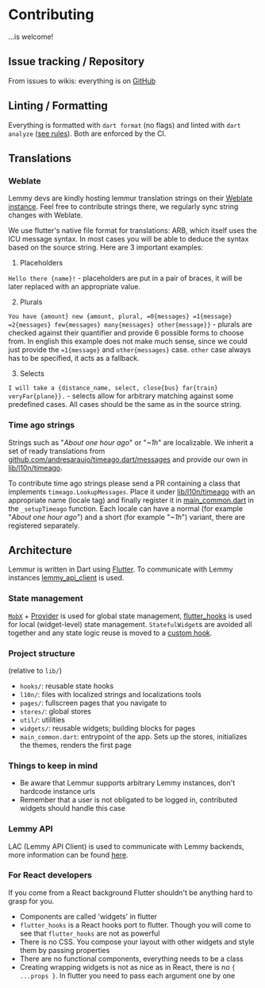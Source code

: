 # Contributing

...is welcome!

## Issue tracking / Repository

From issues to wikis: everything is on [GitHub](https://github.com/LemmurOrg/lemmur)

## Linting / Formatting

Everything is formatted with `dart format` (no flags) and linted with `dart analyze` ([see rules](analysis_options.yaml)). Both are enforced by the CI.

## Translations

### Weblate

Lemmy devs are kindly hosting lemmur translation strings on their [Weblate instance](https://weblate.yerbamate.ml/projects/lemmur/lemmur/). Feel free to contribute strings there, we regularly sync string changes with Weblate.

We use flutter's native file format for translations: ARB, which itself uses the ICU message syntax. In most cases you will be able to deduce the syntax based on the source string. Here are 3 important examples:

1. Placeholders

`Hello there {name}!` - placeholders are put in a pair of braces, it will be later replaced with an appropriate value.

2. Plurals

`You have {amount} new {amount, plural, =0{messages} =1{message} =2{messages} few{messages} many{messages} other{message}}` - plurals are checked against their quantifier and provide 6 possible forms to choose from. In english this example does not make much sense, since we could just provide the `=1{message}` and `other{messages}` case. `other` case always has to be specified, it acts as a fallback.

3. Selects

`I will take a {distance_name, select, close{bus} far{train} veryFar{plane}}.` - selects allow for arbitrary matching against some predefined cases. All cases should be the same as in the source string.

### Time ago strings

Strings such as "_About one hour ago_" or "_~1h_" are localizable. We inherit a set of ready translations from [github.com/andresaraujo/timeago.dart/messages](https://github.com/andresaraujo/timeago.dart/tree/master/timeago/lib/src/messages) and provide our own in [lib/l10n/timeago](./lib/l10n/timeago).

To contribute time ago strings please send a PR containing a class that implements `timeago.LookupMessages`. Place it under [lib/l10n/timeago](./lib/l10n/timeago) with an appropriate name (locale tag) and finally register it in [main_common.dart](./lib/main_common.dart) in the `_setupTimeago` function. Each locale can have a normal (for example "_About one hour ago_") and a short (for example "_~1h_") variant, there are registered separately.

## Architecture

Lemmur is written in Dart using [Flutter](https://flutter.dev/docs). To communicate with Lemmy instances [lemmy_api_client](https://github.com/LemmurOrg/lemmy_api_client) is used.

### State management

[`MobX`](https://github.com/mobxjs/mobx.dart) + [Provider](https://github.com/rrousselGit/provider) is used for global state management, [flutter_hooks](https://github.com/rrousselGit/flutter_hooks) is used for local (widget-level) state management. `StatefulWidget`s are avoided all together and any state logic reuse is moved to a [custom hook](./lib/hooks).

### Project structure

(relative to `lib/`)

- `hooks/`: reusable state hooks
- `l10n/`: files with localized strings and localizations tools
- `pages/`: fullscreen pages that you navigate to
- `stores/`: global stores
- `util/`: utilities
- `widgets/`: reusable widgets; building blocks for pages
- `main_common.dart`: entrypoint of the app. Sets up the stores, initializes the themes, renders the first page

### Things to keep in mind

- Be aware that Lemmur supports arbitrary Lemmy instances, don't hardcode instance urls
- Remember that a user is not obligated to be logged in, contributed widgets should handle this case

### Lemmy API

LAC (Lemmy API Client) is used to communicate with Lemmy backends, more information can be found [here](https://github.com/LemmurOrg/lemmy_api_client).

### For React developers

If you come from a React background Flutter shouldn't be anything hard to grasp for you.

- Components are called 'widgets' in flutter
- `flutter_hooks` is a React hooks port to flutter. Though you will come to see that `flutter_hooks` are not as powerful
- There is no CSS. You compose your layout with other widgets and style them by passing properties
- There are no functional components, everything needs to be a class
- Creating wrapping widgets is not as nice as in React, there is no `{ ...props }`. In flutter you need to pass each argument one by one
